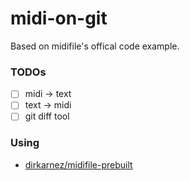 midi-on-git
===========
Based on midifile's offical code example.

### TODOs
- [ ] midi -> text
- [ ] text -> midi
- [ ] git diff tool

### Using
- [dirkarnez/midifile-prebuilt](https://github.com/dirkarnez/midifile-prebuilt)